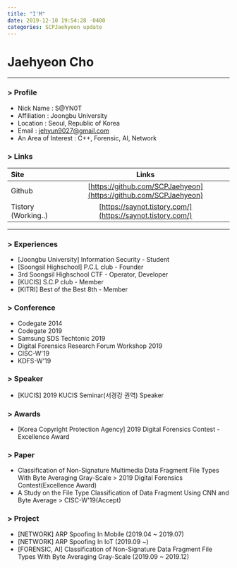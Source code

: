 ```yaml
---
title: "I'M"
date: 2019-12-10 19:54:28 -0400
categories: SCPJaehyeon update
---
```

# Jaehyeon Cho
------------
### > Profile

- Nick Name : S@YN0T
- Affiliation : Joongbu University
- Location : Seoul, Republic of Korea
- Email : jehyun9027@gmail.com
- An Area of Interest : C++, Forensic, AI, Network



### > Links

| Site                |             Links              |
| :------------------ | :----------------------------: |
| Github              | [https://github.com/SCPJaehyeon](https://github.com/SCPJaehyeon) |
| Tistory (Working..) |  [https://saynot.tistory.com/](https://saynot.tistory.com/)   |

------

### > Experiences

- [Joongbu University] Information Security - Student
- [Soongsil Highschool] P.C.L club - Founder
- 3rd Soongsil Highschool CTF - Operator, Developer
- [KUCIS] S.C.P club - Member
- [KITRI] Best of the Best 8th - Member

### > Conference

- Codegate 2014
- Codegate 2019
- Samsung SDS Techtonic 2019
- Digital Forensics Research Forum Workshop 2019
- CISC-W'19
- KDFS-W'19

### > Speaker

- [KUCIS] 2019 KUCIS Seminar(서경강 권역) Speaker

### > Awards

- [Korea Copyright Protection Agency] 2019 Digital Forensics Contest - Excellence Award

### > Paper

- Classification of Non-Signature Multimedia Data Fragment File Types With Byte Averaging Gray-Scale > 2019 Digital Forensics Contest(Excellence Award)
- A Study on the File Type Classification of Data Fragment Using CNN and Byte Average > CISC-W'19(Accept)

### > Project

- [NETWORK] ARP Spoofing In Mobile (2019.04 ~ 2019.07)
- [NETWORK] ARP Spoofing In IoT (2019.09 ~)
- [FORENSIC, AI] Classification of Non-Signature Data Fragment File Types With Byte Averaging Gray-Scale (2019.09 ~ 2019.12)

